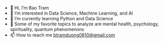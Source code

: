 - 👋 Hi, I’m Bao Tram
- 👀 I’m interested in Data Science, Machine Learning, and AI
- 🌱 I’m currently learning Python and Data Science
- 💞️ Some of my favorite topics to analyze are mental health, psychology, spirituality, quantum phenomenons
- 📫 How to reach me btramduong0810@gmail.com

<!---
baotramduong/baotramduong is a ✨ special ✨ repository because its `README.md` (this file) appears on your GitHub profile.
You can click the Preview link to take a look at your changes.
--->
